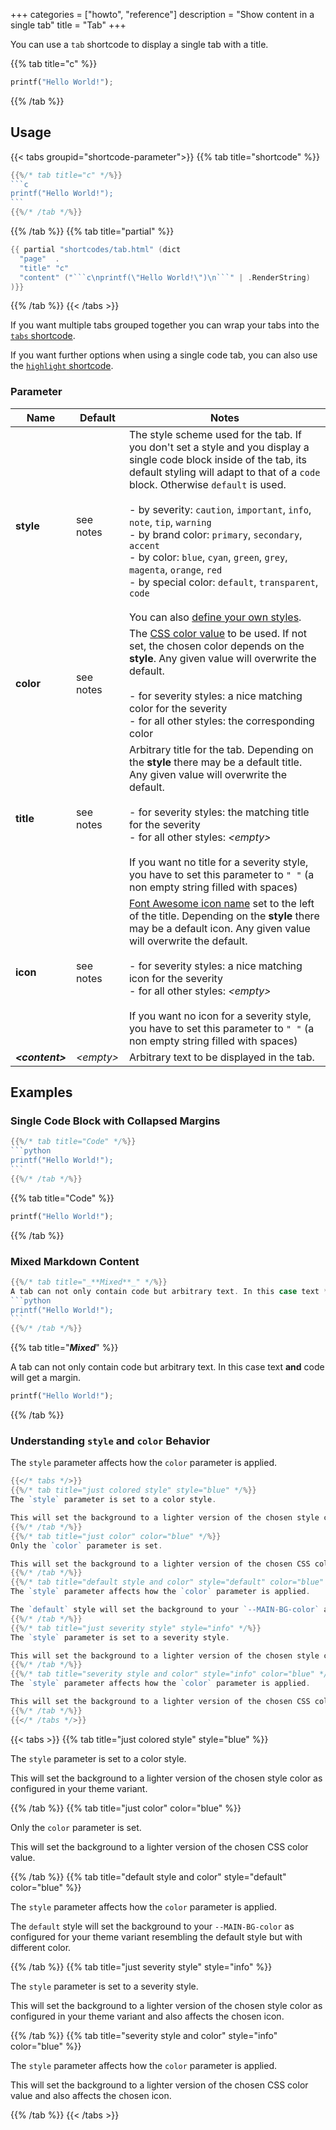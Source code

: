 +++
categories = ["howto", "reference"]
description = "Show content in a single tab"
title = "Tab"
+++

You can use a `tab` shortcode to display a single tab with a title.

{{% tab title="c" %}}

```python
printf("Hello World!");
```

{{% /tab %}}

## Usage

{{< tabs groupid="shortcode-parameter">}}
{{% tab title="shortcode" %}}

````go
{{%/* tab title="c" */%}}
```c
printf("Hello World!");
```
{{%/* /tab */%}}
````

{{% /tab %}}
{{% tab title="partial" %}}

````go
{{ partial "shortcodes/tab.html" (dict
  "page"  .
  "title" "c"
  "content" ("```c\nprintf(\"Hello World!\")\n```" | .RenderString)
)}}
````

{{% /tab %}}
{{< /tabs >}}

If you want multiple tabs grouped together you can wrap your tabs into the [`tabs` shortcode](shortcodes/tabs).

If you want further options when using a single code tab, you can also use the [`highlight` shortcode](shortcodes/highlight).

### Parameter

| Name                  | Default         | Notes       |
|-----------------------|-----------------|-------------|
| **style**             | see notes       | The style scheme used for the tab. If you don't set a style and you display a single code block inside of the tab, its default styling will adapt to that of a `code` block. Otherwise `default` is used.<br><br>- by severity: `caution`, `important`, `info`, `note`, `tip`, `warning`<br>- by brand color: `primary`, `secondary`, `accent`<br>- by color: `blue`, `cyan`, `green`, `grey`, `magenta`, `orange`, `red`<br>- by special color: `default`, `transparent`, `code`<br><br>You can also [define your own styles](shortcodes/notice#defining-own-styles). |
| **color**             | see notes       | The [CSS color value](https://developer.mozilla.org/en-US/docs/Web/CSS/color_value) to be used. If not set, the chosen color depends on the **style**. Any given value will overwrite the default.<br><br>- for severity styles: a nice matching color for the severity<br>- for all other styles: the corresponding color |
| **title**             | see notes       | Arbitrary title for the tab. Depending on the **style** there may be a default title. Any given value will overwrite the default.<br><br>- for severity styles: the matching title for the severity<br>- for all other styles: _&lt;empty&gt;_<br><br>If you want no title for a severity style, you have to set this parameter to `" "` (a non empty string filled with spaces) |
| **icon**              | see notes       | [Font Awesome icon name](shortcodes/icon#finding-an-icon) set to the left of the title. Depending on the **style** there may be a default icon. Any given value will overwrite the default.<br><br>- for severity styles: a nice matching icon for the severity<br>- for all other styles: _&lt;empty&gt;_<br><br>If you want no icon for a severity style, you have to set this parameter to `" "` (a non empty string filled with spaces) |
| _**&lt;content&gt;**_ | _&lt;empty&gt;_ | Arbitrary text to be displayed in the tab. |

## Examples

### Single Code Block with Collapsed Margins

````go
{{%/* tab title="Code" */%}}
```python
printf("Hello World!");
```
{{%/* /tab */%}}
````

{{% tab title="Code" %}}

```python
printf("Hello World!");
```

{{% /tab %}}

### Mixed Markdown Content

````go
{{%/* tab title="_**Mixed**_" */%}}
A tab can not only contain code but arbitrary text. In this case text **and** code will get a margin.
```python
printf("Hello World!");
```
{{%/* /tab */%}}
````

{{% tab title="_**Mixed**_" %}}

A tab can not only contain code but arbitrary text. In this case text **and** code will get a margin.

```python
printf("Hello World!");
```

{{% /tab %}}

### Understanding `style` and `color` Behavior

The `style` parameter affects how the `color` parameter is applied.

````go
{{</* tabs */>}}
{{%/* tab title="just colored style" style="blue" */%}}
The `style` parameter is set to a color style.

This will set the background to a lighter version of the chosen style color as configured in your theme variant.
{{%/* /tab */%}}
{{%/* tab title="just color" color="blue" */%}}
Only the `color` parameter is set.

This will set the background to a lighter version of the chosen CSS color value.
{{%/* /tab */%}}
{{%/* tab title="default style and color" style="default" color="blue" */%}}
The `style` parameter affects how the `color` parameter is applied.

The `default` style will set the background to your `--MAIN-BG-color` as configured for your theme variant resembling the default style but with different color.
{{%/* /tab */%}}
{{%/* tab title="just severity style" style="info" */%}}
The `style` parameter is set to a severity style.

This will set the background to a lighter version of the chosen style color as configured in your theme variant and also affects the chosen icon.
{{%/* /tab */%}}
{{%/* tab title="severity style and color" style="info" color="blue" */%}}
The `style` parameter affects how the `color` parameter is applied.

This will set the background to a lighter version of the chosen CSS color value and also affects the chosen icon.
{{%/* /tab */%}}
{{</* /tabs */>}}
````

{{< tabs >}}
{{% tab title="just colored style" style="blue" %}}

The `style` parameter is set to a color style.

This will set the background to a lighter version of the chosen style color as configured in your theme variant.

{{% /tab %}}
{{% tab title="just color" color="blue" %}}

Only the `color` parameter is set.

This will set the background to a lighter version of the chosen CSS color value.

{{% /tab %}}
{{% tab title="default style and color" style="default" color="blue" %}}

The `style` parameter affects how the `color` parameter is applied.

The `default` style will set the background to your `--MAIN-BG-color` as configured for your theme variant resembling the default style but with different color.

{{% /tab %}}
{{% tab title="just severity style" style="info" %}}

The `style` parameter is set to a severity style.

This will set the background to a lighter version of the chosen style color as configured in your theme variant and also affects the chosen icon.

{{% /tab %}}
{{% tab title="severity style and color" style="info" color="blue" %}}

The `style` parameter affects how the `color` parameter is applied.

This will set the background to a lighter version of the chosen CSS color value and also affects the chosen icon.

{{% /tab %}}
{{< /tabs >}}
